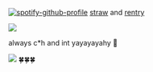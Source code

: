 [![spotify-github-profile](https://spotify-github-profile.kittinanx.com/api/view?uid=wjdes5kajmt1gqhbzctuzbgid&cover_image=true&theme=natemoo-re&show_offline=false&background_color=121212&interchange=true&bar_color=53b14f&bar_color_cover=false)](https://github.com/kittinan/spotify-github-profile) [straw]() and [rentry]()


![](https://64.media.tumblr.com/d6648b0bcaa803ad37d49ddb7ff4d41d/63b2e7e35ca1439e-6c/s2048x3072/f13e5e0169784edc6cb28f13abe822411f1aab36.pnj)

always c*h and int yayayayahy 🍊

![](https://64.media.tumblr.com/7153b2d5eb602554226b9a7cf18137c5/tumblr_pc6320AwVP1xaeq2io1_1280.pnj)
🍀🍀🍀
